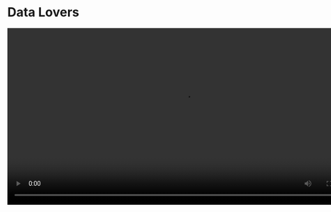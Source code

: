 # Data Lovers

<video width="800px" src="Data Lovers - Estudante Digital.mp4">

[![Tecnologias e Ferramentas utilizadas:](https://skillicons.dev/icons?i=js,html,css,figma,github,git,jest,vscode)](https://skillicons.dev)

## Índice

*1. Resumo do Projeto
*2. História do Usuário
*3. Desenvolvimento do Site
*4. Teste de Usabilidade
*5. Desenvolvedoras

-

## 1. Resumo do projeto

O "Data Lovers" foi o segundo projeto proposto pela Laboratória para desenvolver um site que o usuário pudesse visualizar, filtrar e pesquisar dados disponibilizado por eles a partir de um banco. E o primeiro projeto feito em dupla tornando o desafio ainda maior para nós graduandas.

Nós desenvolvemos o "Estudante Digital" =>

-

## 2. História do usuário

Neste projeto nós construímos uma página da WEB (ESTUDANTE DIGITAL) que permite ao usuário pesquisar países que ele queira escolher para estudar. A ideia é fazer pesquisas e decidir através do número de população, idioma falado e entender melhor se aquele país seria ideal para se fazer um intercâmbio.

O usuário poderá filtrar por continentes e ordem alfabética os países do mundo, através de um banco de dados disponibilizados por estudantes que fizeram pesquisas geográficas anteriormente. Ao filtrar o continente, ele conseguirá visualizar cards com a seguintes informações do país: Nome do país, idioma, capital e quantidade da população.

Além disso ao filtrar, o usuário também terá a informação da porcentagem de países que usam o inglês como uma de suas línguas oficiais. Sabemos que o inglês é o idioma oficial do mundo e essa informação se torna importante quando alguém quer sair do seu país para estudar em outro.

- [Países](src/data/countries/countries.json): Neste conjunto você encontrará uma
  lista de países.

  - [Pesquisa com estudantes de geografia](src/data/countries/README.pt.md)

-

## 3. Desenvolvimento do Site

Nós iniciamos com um protótipo de baixa fidelidade, desenhamos num papel mesmo para entender melhor o que gostaríamos de criar.
PROTÓTIPO DE BAIXA FIDELIDADE
<img src= "Protótipo de Baixa fidelidade (Estudante Digital).jpeg">

E depois desenhamos no Figma um protótipo de Alta Fidelidade para ficar um site mais parecido com a realidade. Foi muito bom porque assim aprendemos a mexer nessa ferramenta tão utilizada atualmente.
PROTÓTIPO DE ALTA FIDELIDADE
<img src= "Protótipo de Alta Fidelidade Data Lovers.jpg">

Além disso aprendemos a usar o Trello como ferramenta de organização e ali conseguimos ver o site tomar forma. Utilizamos DOM, objetos, arrays, uso de condicionais.

O site foi tomando forma e com isso fizemos algumas alterações, principalmente no CSS para ficar mais interessante para o usuário. Aprendemos bastante sobre responsividade e usamos o Media Query para fazer os ajustes e deixar o site responsivo para diferentes formatos de telas.

Aprendemos a desenvolver testes unitários para testar os filtros e funções do nosso site.

Na parte de Git e GitHub criamos branches, fizemos fork, clone, pull request, merge e utilizamos o GitHub Pages.

-

## 4. Testes de Usabilidade

Durante o processo de elaboração do projeto, inicialmente consideramos uma paleta de cores mais clara, mesclando tons de azul e verde. No entanto, após realizar testes de usabilidade, percebemos a necessidade de um design visual mais atraente, com combinações de cores mais harmoniosas.

Inicialmente, nosso projeto apresentava um mapa mundi interativo, no qual o usuário poderia selecionar um continente e a respectiva parte do mapa se destacaria. No entanto, durante os testes, percebemos que essa abordagem fornecia um excesso de informações ao usuário e demandava um tempo considerável, sem agregar significado ao resultado que buscávamos transmitir com o projeto.

A partir dessa descoberta, optamos por simplificar a experiência, priorizando a comodidade do usuário ao navegar pelas consultas. Eliminamos o mapa interativo e reduzimos a quantidade de informações apresentadas, tornando a interface mais intuitiva e agradável.

A ideia das flags na página inicial do Data Lovers também foi pensado para o maior conforto do usuário em ter opções mais práticas e diretas, sem precisar ser direcionado para outra página ou que tivesse que voltar quando quisesse alterar sua escolha.

Por último, adequamos o tamanho das fontes, imagens e o espaçamento entre linhas e elementos, buscando melhorar a navegação do usuário em telas menores.

-

## 5. Desenvolvedoras

Este projeto foi desenvolvido por:

- Alessandra Alves : [Linkedin](https://www.linkedin.com/in/alessandraalveslopes/) | [GitHub](https://github.com/AlessandraAlvesLopes)
- Jéssica Zanon : [Linkedin](https://www.linkedin.com/in/j%C3%A9ssica-zanon-b532b0253/) | [GitHub](https://github.com/jesszanon)
